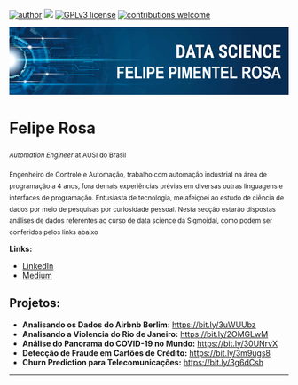 [![author](https://img.shields.io/badge/author-FelipeRosa-red.svg)](https://www.linkedin.com/in/felipe-pimentel-rosa-19975b10b/) [![](https://img.shields.io/badge/python-3.7+-blue.svg)](https://www.python.org/downloads/release/python-365/) [![GPLv3 license](https://img.shields.io/badge/License-GPLv3-blue.svg)](http://perso.crans.org/besson/LICENSE.html) [![contributions welcome](https://img.shields.io/badge/contributions-welcome-brightgreen.svg?style=flat)](https://github.com/carlosfab/data_science/issues)

<p align="center">
  <img src="banner_FPR.png" >
</p>

# Felipe Rosa
<sub>*Automation Engineer* at AUSI do Brasil</sub>

<sub>Engenheiro de Controle e Automação, trabalho com automação industrial na área de programação a 4 anos, fora demais experiências prévias em diversas outras linguagens e interfaces de programação. Entusiasta de tecnologia, me afeiçoei ao estudo de ciência de dados por meio de pesquisas por curiosidade pessoal.
Nesta secção estarão dispostas análises de dados referentes ao curso de data science da Sigmoidal, como podem ser conferidos pelos links abaixo</sub>

**Links:**
* [LinkedIn](https://www.linkedin.com/in/felipe-pimentel-rosa-19975b10b/)
* [Medium](https://medium.com/@felipepimentelrosa)


## Projetos:

* **Analisando os Dados do Airbnb Berlim:** https://bit.ly/3uWUUbz
* **Analisando a Violencia do Rio de Janeiro:** https://bit.ly/2OMGLwM
* **Análise do Panorama do COVID-19 no Mundo:** https://bit.ly/30UNrvX
* **Detecção de Fraude em Cartões de Crédito:** https://bit.ly/3m9ugs8
* **Churn Prediction para Telecomunicações:** https://bit.ly/3g6dCsh
---




